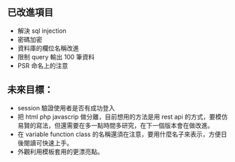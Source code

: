 ## 已改進項目
* 解決 sql injection
* 密碼加密
* 資料庫的欄位名稱改進
* 限制 query 輸出 100 筆資料 
* PSR 命名上的注意

## 未來目標：
* session 驗證使用者是否有成功登入
* 把 html php javascrip 做分離，目前想用的方法是用 rest api 的方式，要模仿易賢的寫法，但還需要在多一點時間多研究，在下一個版本會在做改進。
* 在 variable function class 的名稱還須在注意，要用什麼名子來表示，方便日後閱讀可快速上手。
* 外觀利用模板套用的更漂亮點。
